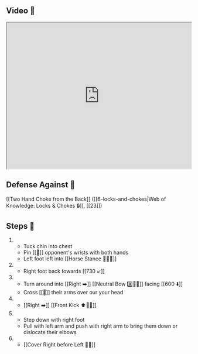 ## Video 🎥

<iframe src="https://www.youtube.com/embed/uLa23sQTVRI" width="100%" height="400"></iframe>

## Defense Against 🤺

[[Two Hand Choke from the Back]] ([[6-locks-and-chokes|Web of Knowledge: Locks & Chokes 🔒]], [[23]])

## Steps 👣

1. - Tuck chin into chest
    - Pin [[🎯]] opponent's wrists with both hands
    - Left foot left into [[Horse Stance 🏇🧍‍♂️]]
2. - Right foot back towards [[730 ↙️]]
3. - Turn around into [[Right ➡️]] [[Neutral Bow 0️⃣🧍‍♂️]] facing [[600 ⬇️]]
    - Cross [[🎯]] their arms over our your head
4. - [[Right ➡️]] [[Front Kick ⬆️🦶💥]]
5. - Step down with right foot
    - Pull with left arm and push with right arm to bring them down or dislocate their elbows
6. - [[Cover Right before Left 🦶🔄]]

